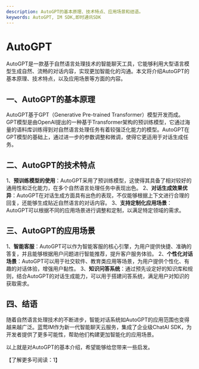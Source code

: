 ```yaml
---
description: AutoGPT的基本原理、技术特点、应用场景和结语。
keywords: AutoGPT, IM SDK,即时通讯SDK
---
```

# AutoGPT

AutoGPT是一款基于自然语言处理技术的智能聊天工具，它能够利用大型语言模型生成自然、流畅的对话内容，实现更加智能化的沟通。本文将介绍AutoGPT的基本原理、技术特点，以及应用场景等方面的内容。

## 一、AutoGPT的基本原理
AutoGPT基于GPT（Generative Pre-trained Transformer）模型开发而成。GPT模型是由OpenAI提出的一种基于Transformer架构的预训练模型，它通过海量的语料库训练得到对自然语言处理任务有着较强泛化能力的模型。AutoGPT在GPT模型的基础上，通过进一步的参数调整和微调，使得它更适用于对话生成任务。

## 二、AutoGPT的技术特点
1、**预训练模型的使用**：AutoGPT采用了预训练模型，这使得其具备了相对较好的通用性和泛化能力，在多个自然语言处理任务中表现出色。
2、**对话生成效果优异**：AutoGPT在对话生成方面具有出色的表现，不仅能够根据上下文进行合理的回复，还能够生成贴近自然语言的对话内容。
3、**支持定制化应用场景**：AutoGPT可以根据不同的应用场景进行调整和定制，以满足特定领域的需求。

## 三、AutoGPT的应用场景
1、**智能客服**：AutoGPT可以作为智能客服的核心引擎，为用户提供快捷、准确的答复，并且能够根据用户问题进行智能推荐，提升客户服务体验。
2、**个性化对话场景**：AutoGPT可以用于社交软件、教育类应用等场景，为用户提供个性化、有趣的对话体验，增强用户黏性。
3、**知识问答系统**：通过预先设定好的知识库和规则，结合AutoGPT的对话生成能力，可以用于搭建问答系统，满足用户对知识的获取需求。

## 四、结语
随着自然语言处理技术的不断进步，智能对话系统如AutoGPT的应用范围也变得越来越广泛。蓝莺IM作为新一代智能聊天云服务，集成了企业级ChatAI SDK，为开发者提供了更多可能性，帮助他们构建更加智能化的应用场景。

以上就是对AutoGPT的基本介绍，希望能够给您带来一些启发。

【了解更多可阅读：1】
